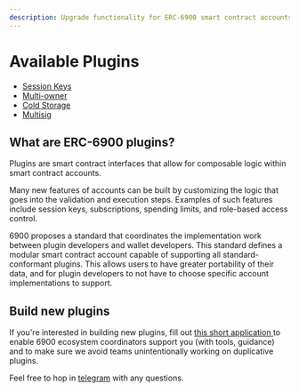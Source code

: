 ```yaml
---
description: Upgrade functionality for ERC-6900 smart contract accounts.
---
```


# Available Plugins

* [Session Keys](session-keys-plugin.md)
* [Multi-owner](multi-owner-plugin.md)
* [Cold Storage](cold-storage-plugin.md)
* [Multisig](multisig-plugin.md)

## What are ERC-6900 plugins?

Plugins are smart contract interfaces that allow for composable logic within smart contract accounts.

Many new features of accounts can be built by customizing the logic that goes into the validation and execution steps. Examples of such features include session keys, subscriptions, spending limits, and role-based access control.

6900 proposes a standard that coordinates the implementation work between plugin developers and wallet developers. This standard defines a modular smart contract account capable of supporting all standard-conformant plugins. This allows users to have greater portability of their data, and for plugin developers to not have to choose specific account implementations to support.

## Build new plugins

If you're interested in building new plugins, fill out [this short application](https://alchemyu.typeform.com/to/Sh3Errb3)[ ](https://docs.google.com/forms/d/e/1FAIpQLSdAMs8\_yizHlUrrpbbiOPEjHwQnIYmBoG9EG2piigUILPadxg/viewform)to enable 6900 ecosystem coordinators support you (with tools, guidance) and to make sure we avoid teams unintentionally working on duplicative plugins.

Feel free to hop in [telegram](https://t.me/modular\_account\_standards) with any questions.
